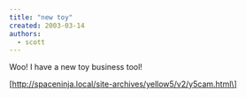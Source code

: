 ```yaml
---
title: "new toy"
created: 2003-03-14
authors: 
  - scott
---
```


Woo! I have a new toy business tool!  
  
\[http://spaceninja.local/site-archives/yellow5/v2/y5cam.html\]
